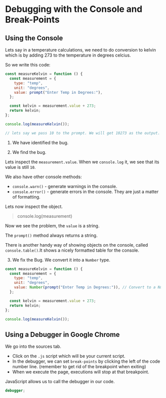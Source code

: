 # Debugging with the Console and Break-Points

## Using the Console

Lets say in a temperature calculations, we need to do conversion to kelvin which is by adding 273 to the temperature in degrees celcius.

So we write this code:

```js
const measureKelvin = function () {
  const measurement = {
    type: "temp",
    unit: "degrees",
    value: prompt("Enter Temp in Degrees:"),
  };

  const kelvin = measurement.value + 273;
  return kelvin;
};

console.log(measureKelvin());

// lets say we pass 10 to the prompt. We will get 10273 as the output. Now this is a bug.
```

1. We have identified the bug.

2. We find the bug.

Lets inspect the `measurement.value`. When we `console.log` it, we see that its value is still `10`.

We also have other console methods:

- `console.warn()` - generate warnings in the console.
- `console.error()` - generate errors in the console.
  They are just a matter of formatting.

Lets now inspect the object.

> console.log(measurement)

Now we see the problem, the `value` is a string.

The `prompt()` method always returns a string.

There is another handy way of showing objects on the console, called `console.table()`.It shows a nicely formatted table for the console.

3. We fix the Bug.
   We convert it into a `Number` type.

```js
const measureKelvin = function () {
  const measurement = {
    type: "temp",
    unit: "degrees",
    value: Number(prompt("Enter Temp in Degrees:")), // Convert to a Number Type
  };

  const kelvin = measurement.value + 273;
  return kelvin;
};

console.log(measureKelvin());
```

## Using a Debugger in Google Chrome

We go into the sources tab.

- Click on the `.js` script which will be your current script.
- In the debugger, we can set `break-points` by clicking the left of the code number line. (remember to get rid of the breakpoint when exiting)
- When we execute the page, executions will stop at that breakpoint.

JavaScript allows us to call the debugger in our code.

```js
debugger;
```

